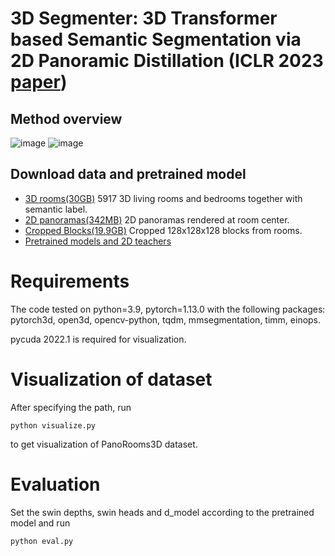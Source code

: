 # 3D Segmenter: 3D Transformer based Semantic Segmentation via 2D Panoramic Distillation (ICLR 2023 [paper](https://openreview.net/pdf?id=4dZeBJ83oxk))
## Method overview
![image](https://user-images.githubusercontent.com/41735931/235295741-82727ba1-b6a0-43e3-ad97-9fe018d57408.png)
![image](https://user-images.githubusercontent.com/41735931/235295747-297b44cd-3f9c-4e3e-8c5e-24ad466417be.png)
## Download data and pretrained model
* [3D rooms(30GB)](https://drive.google.com/file/d/1AMfeOt6V_igSoM5xq17b9xh1p9KaHKW-/view?usp=sharing) 5917 3D living rooms and bedrooms together with semantic label.
* [2D panoramas(342MB)](https://drive.google.com/file/d/1Mj36Y_tBDBzZRv20js-aBKp4QYy80nfm/view?usp=sharing) 2D panoramas rendered at room center. 
* [Cropped Blocks(19.9GB)](https://drive.google.com/file/d/1jQjg9jW1OQtnLayzdZZlpnkyOZSSRrtW/view?usp=sharing) Cropped 128x128x128 blocks from rooms.
* [Pretrained models and 2D teachers](https://drive.google.com/file/d/1Oh5NYdPn5ZBxwC0GKRyYFZgwS4EkbUhW/view?usp=sharing)
# Requirements
The code tested on python=3.9, pytorch=1.13.0 with the following packages: pytorch3d, open3d, opencv-python, tqdm, mmsegmentation, timm, einops.

pycuda 2022.1 is required for visualization.

# Visualization of dataset
After specifying the path, run
```
python visualize.py
```
to get visualization of PanoRooms3D dataset.
# Evaluation
Set the swin depths, swin heads and d_model according to the pretrained model and run
```
python eval.py
```



